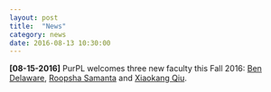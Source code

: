 ```yaml
---
layout: post
title:  "News"
category: news
date: 2016-08-13 10:30:00
---
```


**[08-15-2016]** PurPL welcomes three new faculty this Fall 2016: [Ben Delaware](http://people.csail.mit.edu/bendy/), 
[Roopsha Samanta](https://www.cs.purdue.edu/homes/roopsha/) and [Xiaokang Qiu](http://people.csail.mit.edu/xkqiu/).
